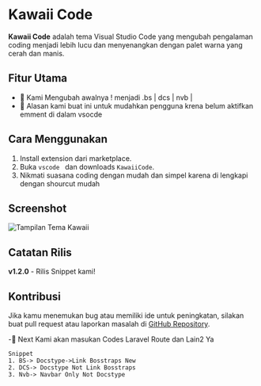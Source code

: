 # Kawaii Code

**Kawaii Code** adalah tema Visual Studio Code yang mengubah pengalaman coding menjadi lebih lucu dan menyenangkan dengan palet warna yang cerah dan manis.

## Fitur Utama
- 🐾 Kami Mengubah awalnya ! menjadi .bs | dcs | nvb | 
- 📩 Alasan kami buat ini untuk mudahkan pengguna krena belum aktifkan emment di dalam vsocde 



## Cara Menggunakan
1. Install extension dari marketplace.
2. Buka `vscode ` dan downloads `KawaiiCode`.
3. Nikmati suasana coding dengan mudah dan simpel karena di lengkapi dengan shourcut mudah

## Screenshot
![Tampilan Tema Kawaii](images/theme-preview.png)

## Catatan Rilis
**v1.2.0** - Rilis Snippet kami!

## Kontribusi
Jika kamu menemukan bug atau memiliki ide untuk peningkatan, silakan buat pull request atau laporkan masalah di [GitHub Repository](https://github.com/ZakyEvenso12/kawaiicode-extension).

-🔴 Next Kami akan masukan Codes Laravel Route dan Lain2 Ya


```
Snippet
1. BS-> Docstype->Link Bosstraps New
2. DCS-> Docstype Not Link Bosstraps
3. Nvb-> Navbar Only Not Docstype 
